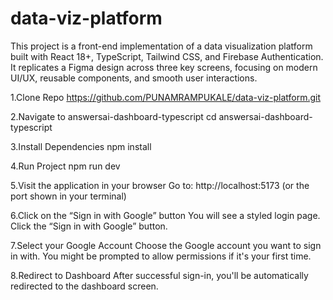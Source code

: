 # data-viz-platform
This project is a front-end implementation of a data visualization platform built with React 18+, TypeScript, Tailwind CSS, and Firebase Authentication. It replicates a Figma design across three key screens, focusing on modern UI/UX, reusable components, and smooth user interactions.



1.Clone Repo 
  https://github.com/PUNAMRAMPUKALE/data-viz-platform.git

2.Navigate to answersai-dashboard-typescript
  cd answersai-dashboard-typescript

3.Install Dependencies
  npm install

4.Run Project
  npm run dev

5.Visit the application in your browser
Go to: http://localhost:5173 (or the port shown in your terminal)

6.Click on the “Sign in with Google” button
You will see a styled login page. Click the “Sign in with Google” button.

7.Select your Google Account
Choose the Google account you want to sign in with. You might be prompted to allow permissions if it's your first time.

8.Redirect to Dashboard
After successful sign-in, you'll be automatically redirected to the dashboard screen.